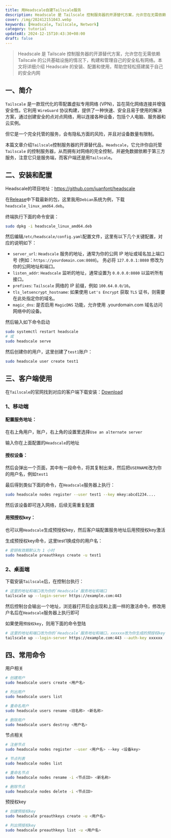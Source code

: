 ```yaml
---
title: 用Headscale自建Tailscale服务
description: Headscale 是 Tailscale 控制服务器的开源替代方案，允许您在无需依赖 Tailscale 的公共基础设施的情况下，构建和管理自己的安全私有网络。本文将详细介绍 Headscale 的安装、配置和使用，帮助您轻松搭建属于自己的安全内网
cover: /img/202412151043.webp
keywords: [Headscale, Tailscale, Network]
category: tutorial
updateAt: 2024-12-15T10:43:30+08:00
draft: false
---
```


> Headscale 是 Tailscale 控制服务器的开源替代方案，允许您在无需依赖 Tailscale 的公共基础设施的情况下，构建和管理自己的安全私有网络。本文将详细介绍 Headscale 的安装、配置和使用，帮助您轻松搭建属于自己的安全内网

## 一、简介

`Tailscale` 是一款现代化的零配置虚拟专用网络 (VPN)，旨在简化网络连接并增强安全性。它利用 `WireGuard` 协议构建，提供了一种快速、安全且易于使用的解决方案，通过创建安全的点对点网络，用以连接各种设备，包括个人电脑、服务器和云实例。

但它是一个完全托管的服务，会有隐私方面的风险，并且对设备数量有限制。

本篇文章介绍`Tailscale`控制服务器的开源替代品，`Headscale`，它允许你自托管 `Tailscale` 的控制服务器，从而拥有对网络的完全控制，并避免数据依赖于第三方服务，注意它只是服务端，而客户端还是用`Tailscale`。

## 二、安装和配置

Headscale的项目地址：https://github.com/juanfont/headscale

在[Release](https://github.com/juanfont/headscale/releases)中下载最新的包，这里我用`Debian`系统为例，下载`headscale_linux_amd64.deb`。

终端执行下面的命令安装：

```bash
sudo dpkg -i headscale_linux_amd64.deb
```

然后编辑`/etc/headscale/config.yaml`配置文件，这里有以下几个关键配置，对应的说明如下：

- `server_url`: `Headscale` 服务的地址，通常为你的公网 IP 地址或域名加上端口号 (例如：`https://yourdomain.com:8080`)。 务必将 `127.0.0.1:8080` 修改为你的公网地址和端口。
- `listen_addr`: `Headscale` 监听的地址，通常设置为 `0.0.0.0:8080` 以监听所有接口。
- `prefixes`: `Tailscale` 网络的 IP 前缀，例如 `100.64.0.0/10`。
- `tls_letsencrypt_hostname`: 如果使用 `Let's Encrypt` 获取 `TLS` 证书，则需要在此处指定你的域名。
- `magic_dns`: 是否启用 `MagicDNS` 功能，允许使用 .yourdomain.com 域名访问网络中的设备。

然后输入如下命令启动

```bash
sudo systemctl restart headscale
# 或
sudo headscale serve
```

然后创建你的用户，这里创建了`test1`账户：

```bash
sudo headscale user create test1
```

## 三、客户端使用

在`Tailscale`的官网找到对应的客户端下载安装：[Download](https://tailscale.com/download)

### 1、移动端

#### **配置服务地址：**

在右上角用户，账户，右上角的设置里选择`Use an alternate server`

输入你在上面配置的`Headscale`的地址

#### **授权设备：**

然后会弹出一个页面，其中有一段命令，将其复制出来，然后把`USERNAME`改为你的用户名，例如`test1`

最后得到类似下面的命令，在`Headscale`服务器上执行：

```bash
sudo headscale nodes register --user test1 --key mkey:abcd1234....
```

然后该设备即可连入网络，后续无需重复配置

#### **用预授权key：**

也可以用`Headscale`生成预授权key，然后客户端配置服务地址后用预授权key激活

生成预授权key命令，这里test1换成你的用户名：

```bash
# 密钥有效期默认为 1 小时
sudo headscale preauthkeys create -u test1
```

### 2、桌面端

下载安装`Tailscale`后，在控制台执行：

```bash
# 这里的地址和端口改为你的`Headscale`服务地址和端口
tailscale up --login-server https://example.com:443
```

然后控制台会输出一个地址，浏览器打开后会出现和上面一样的激活命令，修改用户名后在`Headscale`服务器上执行即可

如果使用`预授权key`，则用下面的命令登陆

```bash
# 这里的地址和端口改为你的`Headscale`服务地址和端口，xxxxxx改为你生成的预授权key
tailscale up --login-server https://example.com:443 --auth-key xxxxxx
```

## 四、常用命令

用户相关

```bash
# 创建用户
sudo headscale users create <用户名>

# 列出用户
sudo headscale users list

# 重命名用户
sudo headscale users rename <旧名称> <新名称>

# 删除用户
sudo headscale users destroy <用户名>
```

节点相关

```bash
# 注册节点
sudo headscale nodes register --user <用户名> --key <设备key>

# 节点列表
sudo headscale nodes list

# 重命名节点
sudo headscale nodes rename -i <节点ID> <新名称>

# 删除节点
sudo headscale nodes delete -i <节点ID>
```

预授权key

```bash
# 创建预授权key
sudo headscale preauthkeys create -u <用户名>

# 列出预授权key
sudo headscale preauthkeys list -u <用户名>
```
